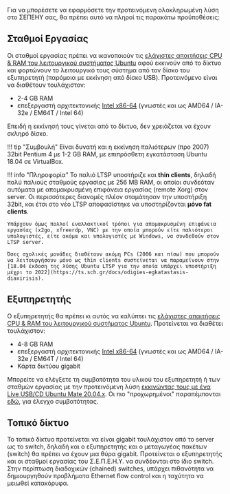 Για να μπορέσετε να εφαρμόσετε την προτεινόμενη ολοκληρωμένη λύση στο
ΣΕΠΕΗΥ σας, θα πρέπει αυτό να πληροί τις παρακάτω προϋποθέσεις:

## Σταθμοί Εργασίας

Οι σταθμοί εργασίας πρέπει να ικανοποιούν τις [ελάχιστες απαιτήσεις CPU
& RAM του λειτουργικού συστήματος
Ubuntu](https://ubuntu-mate.org/about/requirements/) αφού εκκινούν από το δίκτυο και
φορτώνουν το λειτουργικό τους σύστημα από τον δίσκο του εξυπηρετητή
(παρόμοια με εκκίνηση από δίσκο USB). Προτεινόμενο είναι να διαθέτουν
τουλάχιστον:

  - 2-4 GB RAM
  - επεξεργαστή αρχιτεκτονικής [Intel
    x86-64](https://el.wikipedia.org/wiki/X86-64) (γνωστές και ως AMD64
    / IA-32e / EM64T / Intel 64)

Επειδή η εκκίνησή τους γίνεται από το δίκτυο, δεν χρειάζεται να έχουν
σκληρό δίσκο.

!!! tip "Συμβουλή"
    Είναι δυνατή και η εκκίνηση παλιότερων (προ 2007) 32bit Pentium 4 με 1-2 GB RAM, με επιπρόσθετη εγκατάσταση Ubuntu 18.04 σε VirtualBox.

!!! info "Πληροφορία"
    Το παλιό LTSP υποστήριζε και **thin clients**, δηλαδή πολύ παλιούς σταθμούς εργασίας με 256 MB RAM, οι οποίοι συνδεόταν αυτόματα με απομακρυσμένη επιφάνεια εργασίας (remote Xorg) στον server. Οι περισσότερες διανομές πλέον σταμάτησαν την υποστήριξη 32bit, και έτσι στο νέο LTSP αποφασίστηκε να υποστηρίζονται **μόνο fat clients**.

    Υπάρχουν όμως πολλοί εναλλακτικοί τρόποι για απομακρυσμένη επιφάνεια εργασίας (x2go, xfreerdp, VNC) με την οποία μπορούν είτε παλιότεροι υπολογιστές, είτε ακόμα και υπολογιστές με Windows, να συνδεθούν στον LTSP server.

    Όσες σχολικές μονάδες διαθέτουν ακόμη PCs (2006 και πίσω) που μπορούν να λειτουργήσουν μόνο ως thin clients συστείνεται να παραμείνουν στην
    [18.04 έκδοση της λύσης Ubuntu LTSP για την οποία υπάρχει υποστήριξη μέχρι το 2022](https://ts.sch.gr/docs/odigies-egkatastasis-diaxirisis).    

## Εξυπηρετητής

Ο εξυπηρετητής θα πρέπει κι αυτός να καλύπτει τις [ελάχιστες απαιτήσεις CPU
& RAM του λειτουργικού συστήματος
Ubuntu](https://ubuntu-mate.org/about/requirements/).
Προτείνεται να διαθέτει τουλάχιστον:

  - 4-8 GB RAM
  - επεξεργαστή αρχιτεκτονικής [Intel
    x86-64](https://el.wikipedia.org/wiki/X86-64) (γνωστές και ως AMD64
    / IA-32e / EM64T / Intel 64)
  - Κάρτα δικτύου gigabit

Μπορείτε να ελέγξετε τη συμβατότητα του υλικού του εξυπηρετητή ή των
σταθμών εργασίας με την προτεινόμενη λύση [εκκινώντας τους με ένα
Live USB/CD Ubuntu Mate 20.04.x](https://ubuntu-mate.org/download/).
Οι πιο "προχωρημένοι" παραπέμπονται [εδώ](../Προχωρημένα/Έλεγχος_συμβατότητας.md), για έλεγχο
συμβατότητας.

## Τοπικό δίκτυο

Το τοπικό δίκτυο προτείνεται να είναι gigabit τουλάχιστον από το server
ως το switch, δηλαδή και ο εξυπηρετητής και ο μεταγωγέας πακέτων
(switch) θα πρέπει να έχουν μια θύρα gigabit. Προτείνεται ο εξυπηρετητής
και οι σταθμοί εργασίας του Σ.Ε.Π.Ε.Η.Υ. να συνδέονται στο ίδιο switch.
Στην περίπτωση διαδοχικών (chained) switches, υπάρχει πιθανότητα να
δημιουργηθούν προβλήματα Ethernet flow control και η ταχύτητα να
μειωθεί κατακόρυφα.
